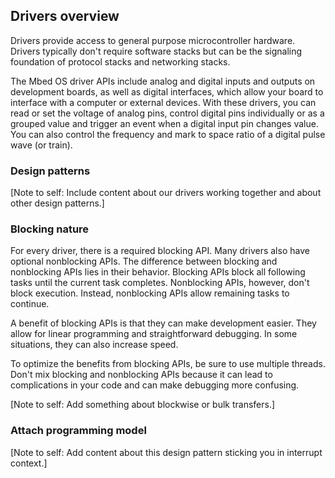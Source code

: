 ## Drivers overview

Drivers provide access to general purpose microcontroller hardware. Drivers typically don't require software stacks but can be the signaling foundation of protocol stacks and networking stacks. 

The Mbed OS driver APIs include analog and digital inputs and outputs on development boards, as well as digital interfaces, which allow your board to interface with a computer or external devices. With these drivers, you can read or set the voltage of analog pins, control digital pins individually or as a grouped value and trigger an event when a digital input pin changes value. You can also control the frequency and mark to space ratio of a digital pulse wave (or train).

### Design patterns

[Note to self: Include content about our drivers working together and about other design patterns.]

### Blocking nature

For every driver, there is a required blocking API. Many drivers also have optional nonblocking APIs. The difference between blocking and nonblocking APIs lies in their behavior. Blocking APIs block all following tasks until the current task completes. Nonblocking APIs, however, don't block execution. Instead, nonblocking APIs allow remaining tasks to continue.

A benefit of blocking APIs is that they can make development easier. They allow for linear programming and straightforward debugging. In some situations, they can also increase speed.

To optimize the benefits from blocking APIs, be sure to use multiple threads. Don't mix blocking and nonblocking APIs because it can lead to complications in your code and can make debugging more confusing. 

[Note to self: Add something about blockwise or bulk transfers.]

### Attach programming model

[Note to self: Add content about this design pattern sticking you in interrupt context.]

<!---add design patterns about HAL, drivers working together, attach programming model/design pattern that sticks you in interrupt context, all blocking by nature, blockwise or bulk transfers, play down asynchronous natures, focus on blocking--->
